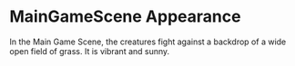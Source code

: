 # MainGameScene Appearance

In the Main Game Scene, the creatures fight against a backdrop of a wide open field of grass. It is vibrant and sunny.